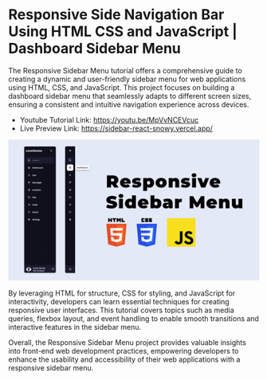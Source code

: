 # Responsive Side Navigation Bar Using HTML CSS and JavaScript | Dashboard Sidebar Menu

The Responsive Sidebar Menu tutorial offers a comprehensive guide to creating a dynamic and user-friendly sidebar menu for web applications using HTML, CSS, and JavaScript. This project focuses on building a dashboard sidebar menu that seamlessly adapts to different screen sizes, ensuring a consistent and intuitive navigation experience across devices.

- Youtube Tutorial Link: https://youtu.be/MpVvNCEVcuc
- Live Preview Link: https://sidebar-react-snowy.vercel.app/

![Sidebar Menu](images/ResponsiveSidebarMenu.png)

By leveraging HTML for structure, CSS for styling, and JavaScript for interactivity, developers can learn essential techniques for creating responsive user interfaces. This tutorial covers topics such as media queries, flexbox layout, and event handling to enable smooth transitions and interactive features in the sidebar menu.

Overall, the Responsive Sidebar Menu project provides valuable insights into front-end web development practices, empowering developers to enhance the usability and accessibility of their web applications with a responsive sidebar menu.
